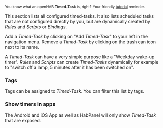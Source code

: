 <small>You know what an openHAB **Timed-Task** is, right?</small>
<small class="blockquote-footer">Your friendly [tutorial](tutorial-1.html) reminder.</small>

This section lists all configured timed-tasks.
It also lists scheduled tasks that are not configured directly by you,
but are dynamically created by *Rules* and *Scripts* or *Bindings*.

Add a *Timed-Task* by clicking on "Add *Timed-Task*" to your left in the navigation menu.
Remove a *Timed-Task* by clicking on the trash can icon next to its name.

A *Timed-Task* can have a very simple purpose like a "Weekday wake-up timer".
*Rules* and *Scripts* can create *Timed-Tasks* dynamically for example to
"switch off a lamp, 5 minutes after it has been switched on".

### Tags

Tags can be assigned to *Timed-Task*. You can filter this list by tags.

### Show timers in apps

The Android and iOS App as well as HabPanel will only show *Timed-Task* that are exposed.
